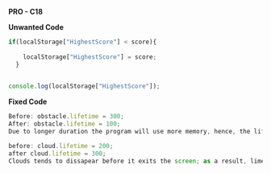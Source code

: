 **PRO - C18**



**Unwanted Code**

```javascript
if(localStorage["HighestScore"] < score){
    
    localStorage["HighestScore"] = score;
  }
  

console.log(localStorage["HighestScore"]);
```



**Fixed Code**

```javascript
Before: obstacle.lifetime = 300;
After: obstacle.lifetime = 100;
Due to longer duration the program will use more memory, hence, the lifetime is shortened.

before: cloud.lifetime = 200;
after cloud.lifetime = 300;
Clouds tends to dissapear before it exits the screen; as a result, limetime is elongated.
```
